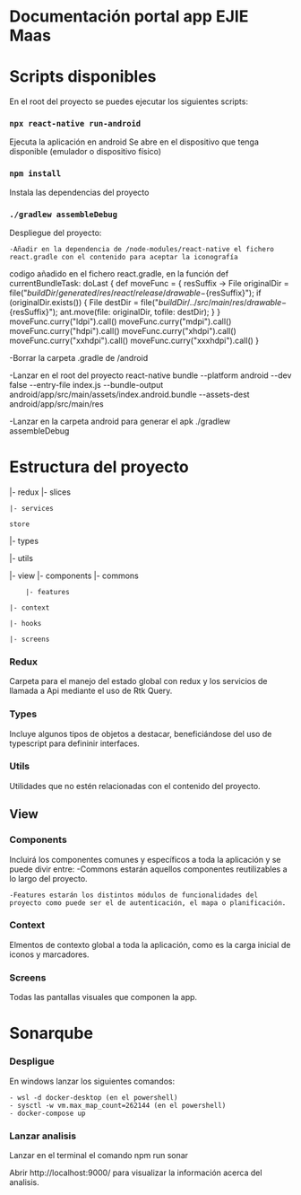 # Documentación portal app EJIE Maas

# Scripts disponibles

En el root del proyecto se puedes ejecutar los siguientes scripts:

### `npx react-native run-android`

Ejecuta la aplicación en android
Se abre en el dispositivo que tenga disponible (emulador o dispositivo físico)

### `npm install`

Instala las dependencias del proyecto

### `./gradlew assembleDebug`

Despliegue del proyecto:

    -Añadir en la dependencia de /node-modules/react-native el fichero react.gradle con el contenido para aceptar la iconografía

codigo añadido en el fichero react.gradle, en la función def currentBundleTask: 
	doLast {
                def moveFunc = { resSuffix ->
                    File originalDir = file("$buildDir/generated/res/react/release/drawable-${resSuffix}");
                    if (originalDir.exists()) {
                        File destDir = file("$buildDir/../src/main/res/drawable-${resSuffix}");
                        ant.move(file: originalDir, tofile: destDir);
                    }
                }
                moveFunc.curry("ldpi").call()
                moveFunc.curry("mdpi").call()
                moveFunc.curry("hdpi").call()
                moveFunc.curry("xhdpi").call()
                moveFunc.curry("xxhdpi").call()
                moveFunc.curry("xxxhdpi").call()
            }

-Borrar la carpeta .gradle de /android

-Lanzar en el root del proyecto 
	react-native bundle --platform android --dev false --entry-file index.js --bundle-output android/app/src/main/assets/index.android.bundle --assets-dest android/app/src/main/res

-Lanzar en la carpeta android para generar el apk
	./gradlew assembleDebug


# Estructura del proyecto

|- redux
    |- slices

    |- services

    store

|- types

|- utils

|- view
    |- components
        |- commons

        |- features

    |- context

    |- hooks

    |- screens

### Redux 
Carpeta para el manejo del estado global con redux y los servicios de llamada a Api mediante
el uso de Rtk Query.

### Types
Incluye algunos tipos de objetos a destacar, beneficiándose del uso de typescript para defininir interfaces.

### Utils
Utilidades que no estén relacionadas con el contenido del proyecto.

## View

### Components
Incluirá los componentes comunes y específicos a toda la aplicación y se puede divir entre:
    -Commons estarán aquellos componentes reutilizables a lo largo del proyecto.
    
    -Features estarán los distintos módulos de funcionalidades del proyecto como puede ser el de autenticación, el mapa o planificación.

### Context
Elmentos de contexto global a toda la aplicación, como es la carga inicial de iconos y marcadores.

### Screens
Todas las pantallas visuales que componen la app.

# Sonarqube

### Despligue
En windows lanzar los siguientes comandos:

    - wsl -d docker-desktop (en el powershell)
    - sysctl -w vm.max_map_count=262144 (en el powershell)
    - docker-compose up

### Lanzar analisis

Lanzar en el terminal el comando npm run sonar

Abrir http://localhost:9000/ para visualizar la información acerca del analisis.